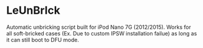 # LeUnBrIck
Automatic unbricking script built for iPod Nano 7G (2012/2015). Works for all soft-bricked cases (Ex. Due to custom IPSW installation failue) as long as it can still boot to DFU mode.
